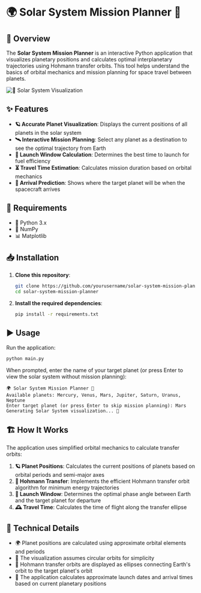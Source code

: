 # 🌍 Solar System Mission Planner 🚀

## 📌 Overview

The **Solar System Mission Planner** is an interactive Python application that visualizes planetary positions and calculates optimal interplanetary trajectories using Hohmann transfer orbits. This tool helps understand the basics of orbital mechanics and mission planning for space travel between planets.

![🌌 Solar System Visualization](screenshots/solar_system.png)

## ✨ Features

- **🪐 Accurate Planet Visualization**: Displays the current positions of all planets in the solar system
- **🛰️ Interactive Mission Planning**: Select any planet as a destination to see the optimal trajectory from Earth
- **📅 Launch Window Calculation**: Determines the best time to launch for fuel efficiency
- **⏳ Travel Time Estimation**: Calculates mission duration based on orbital mechanics
- **🎯 Arrival Prediction**: Shows where the target planet will be when the spacecraft arrives

## 🔧 Requirements

- 🐍 Python 3.x
- 🔢 NumPy
- 📊 Matplotlib

## 📥 Installation

1. **Clone this repository**:
   ```bash
   git clone https://github.com/yourusername/solar-system-mission-planner.git
   cd solar-system-mission-planner
   ```

2. **Install the required dependencies**:
   ```bash
   pip install -r requirements.txt
   ```

## ▶️ Usage

Run the application:
   ```bash
   python main.py
   ```

When prompted, enter the name of your target planet (or press Enter to view the solar system without mission planning):

```
🌍 Solar System Mission Planner 🚀
Available planets: Mercury, Venus, Mars, Jupiter, Saturn, Uranus, Neptune
Enter target planet (or press Enter to skip mission planning): Mars
Generating Solar System visualization... 🌌
```

## 🏗️ How It Works

The application uses simplified orbital mechanics to calculate transfer orbits:

1. **🪐 Planet Positions**: Calculates the current positions of planets based on orbital periods and semi-major axes
2. **🔄 Hohmann Transfer**: Implements the efficient Hohmann transfer orbit algorithm for minimum energy trajectories
3. **📏 Launch Window**: Determines the optimal phase angle between Earth and the target planet for departure
4. **🕰️ Travel Time**: Calculates the time of flight along the transfer ellipse

## 🔬 Technical Details

- 🌍 Planet positions are calculated using approximate orbital elements and periods
- 🔵 The visualization assumes circular orbits for simplicity
- 🏹 Hohmann transfer orbits are displayed as ellipses connecting Earth's orbit to the target planet's orbit
- 📆 The application calculates approximate launch dates and arrival times based on current planetary positions



